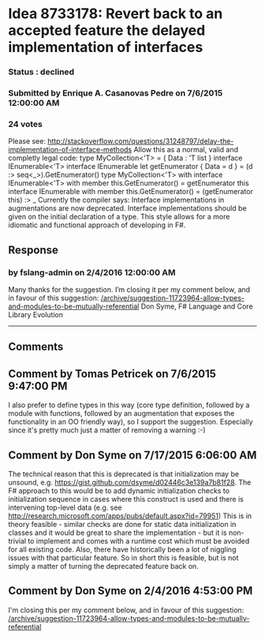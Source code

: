 # Idea 8733178: Revert back to an accepted feature the delayed implementation of interfaces #

### Status : declined

### Submitted by Enrique A. Casanovas Pedre on 7/6/2015 12:00:00 AM

### 24 votes

Please see:
http://stackoverflow.com/questions/31248797/delay-the-implementation-of-interface-methods
Allow this as a normal, valid and completly legal code:
type MyCollection<'T> =
{ Data : 'T list }
interface IEnumerable<'T>
interface IEnumerable
let getEnumerator { Data = d } =
(d :> seq<_>).GetEnumerator()
type MyCollection<'T> with
interface IEnumerable<'T> with
member this.GetEnumerator() = getEnumerator this
interface IEnumerable with
member this.GetEnumerator() = (getEnumerator this) :> _
Currently the compiler says:
Interface implementations in augmentations are now deprecated. Interface implementations should be given on the initial declaration of a type.
This style allows for a more idiomatic and functional approach of developing in F#.



## Response 
### by fslang-admin on 2/4/2016 12:00:00 AM

Many thanks for the suggestion. I’m closing it per my comment below, and in favour of this suggestion: [/archive/suggestion-11723964-allow-types-and-modules-to-be-mutually-referential](/archive/suggestion-11723964-allow-types-and-modules-to-be-mutually-referential.md)
Don Syme, F# Language and Core Library Evolution

------------------------
## Comments


## Comment by Tomas Petricek on 7/6/2015 9:47:00 PM
I also prefer to define types in this way (core type definition, followed by a module with functions, followed by an augmentation that exposes the functionality in an OO friendly way), so I support the suggestion. Especially since it's pretty much just a matter of removing a warning :-)


## Comment by Don Syme on 7/17/2015 6:06:00 AM
The technical reason that this is deprecated is that initialization may be unsound, e.g. https://gist.github.com/dsyme/d02446c3e139a7b81f28.
The F# approach to this would be to add dynamic initialization checks to initialization sequence in cases where this construct is used and there is intervening top-level data (e.g. see http://research.microsoft.com/apps/pubs/default.aspx?id=79951)
This is in theory feasible - similar checks are done for static data initialization in classes and it would be great to share the implementation - but it is non-trivial to implement and comes with a runtime cost which must be avoided for all existing code. Also, there have historically been a lot of niggling issues with that particular feature.
So in short this is feasible, but is not simply a matter of turning the deprecated feature back on.


## Comment by Don Syme on 2/4/2016 4:53:00 PM
I'm closing this per my comment below, and in favour of this suggestion: [/archive/suggestion-11723964-allow-types-and-modules-to-be-mutually-referential](/archive/suggestion-11723964-allow-types-and-modules-to-be-mutually-referential.md)

